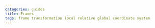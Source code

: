 ```yaml
---
categories: guides
title: Frames
tags: frame transformation local relative global coordinate system
---
```

